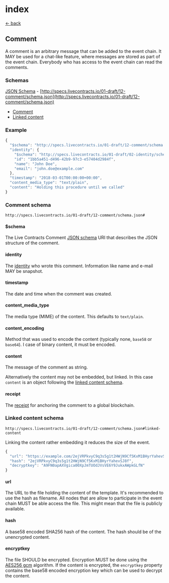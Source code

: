 # index

[← back](../)

## Comment

A comment is an arbitrary message that can be added to the event chain. It MAY be used for a chat-like feature, where messages are stored as part of the event chain. Everybody who has access to the event chain can read the comments.

### Schemas

[JSON Schema](../13-comment/schema.json) - [http://specs.livecontracts.io/01-draft/12-comment/schema.json](http://specs.livecontracts.io/01-draft/12-comment/schema.json)

* [Comment](index.md#comment-schema)
* [Linked content](index.md#linked-content-schema)

### Example

```javascript
{
  "$schema": "http://specs.livecontracts.io/01-draft/12-comment/schema.json#",
  "identity": {
    "$schema": "http://specs.livecontracts.io/01-draft/02-identity/schema.json#",
    "id": "1bb5a451-d496-42b9-97c3-e57404d2984f",
    "name": "John Doe",
    "email": "john.doe@example.com"
  },
  "timestamp": "2018-03-01T00:00:00+00:00",
  "content_media_type": "text/plain",
  "content": "Holding this procedure until we called"
}
```

### Comment schema

`http://specs.livecontracts.io/01-draft/12-comment/schema.json#`

#### $schema

The Live Contracts Comment [JSON schema](http://json-schema.org) URI that describes the JSON structure of the comment.

#### identity

The [identity](../02-identity/README.md) who wrote this comment. Information like name and e-mail MAY be snapshot.

#### timestamp

The date and time when the comment was created.

#### content\_media\_type

The media type \(MIME\) of the content. This defaults to `text/plain`.

#### content\_encoding

Method that was used to encode the content \(typically none, `base58` or `base64`\). I case of binary content, it must be encoded.

#### content

The message of the comment as string.

Alternatively the content may not be embedded, but linked. In this case `content` is an object following the [linked content schema](index.md#linked-content-schema).

#### receipt

The [receipt](../01-event-chain/README.md#receipt-schema) for anchoring the comment to a global blockchain.

### Linked content schema

`http://specs.livecontracts.io/01-draft/12-comment/schema.json#linked-content`

Linking the content rather embedding it reduces the size of the event.

```javascript
{
  "url": "https://example.com/2ejVRPkvyC9q3s5g1t2HWjN9Cf5KxM1BHyrYahevSJ8f.html",
  "hash": "2ejVRPkvyC9q3s5g1t2HWjN9Cf5KxM1BHyrYahevSJ8f",
  "decryptkey": "A9FN0apAXVgica00XpJmTUOdJVsVE6Y9JukxAWpkGLfN"
}
```

#### url

The URL to the file holding the content of the template. It's recommended to use the hash as filename. All nodes that are allow to participate in the event chain MUST be able access the file. This might mean that the file is publicly available.

#### hash

A base58 encoded SHA256 hash of the content. The hash should be of the unencrypted content.

#### encryptkey

The file SHOULD be encrypted. Encryption MUST be done using the [AES256 gcm](../cryptography.md#symmetric-encryption) algorithm. If the content is encrypted, the `encryptkey` property contains the base58 encoded encryption key which can be used to decrypt the content.

